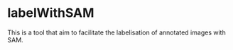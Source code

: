 # labelWithSAM
This is a tool that aim to facilitate the labelisation of annotated images with SAM.
